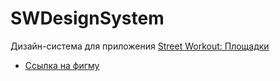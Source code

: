 # SWDesignSystem

Дизайн-система для приложения [Street Workout: Площадки](https://apps.apple.com/app/id1035159361)
- [Ссылка на фигму](https://clck.ru/36D7Sd)
